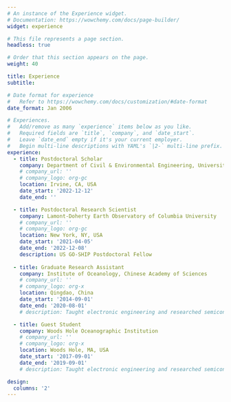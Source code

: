 ```yaml
---
# An instance of the Experience widget.
# Documentation: https://wowchemy.com/docs/page-builder/
widget: experience

# This file represents a page section.
headless: true

# Order that this section appears on the page.
weight: 40

title: Experience
subtitle:

# Date format for experience
#   Refer to https://wowchemy.com/docs/customization/#date-format
date_format: Jan 2006

# Experiences.
#   Add/remove as many `experience` items below as you like.
#   Required fields are `title`, `company`, and `date_start`.
#   Leave `date_end` empty if it's your current employer.
#   Begin multi-line descriptions with YAML's `|2-` multi-line prefix.
experience:
  - title: Postdoctoral Scholar
    company: Department of Civil & Environmental Engineering, University of California, Irvine
    # company_url: ''
    # company_logo: org-gc
    location: Irvine, CA, USA
    date_start: '2022-12-12'
    date_end: ''

  - title: Postdoctoral Research Scientist
    company: Lamont-Doherty Earth Observatory of Columbia University
    # company_url: ''
    # company_logo: org-gc
    location: New York, NY, USA
    date_start: '2021-04-05'
    date_end: '2022-12-08'
    description: US GO-SHIP Postdoctoral Fellow
        
  - title: Graduate Research Assistant
    company: Institute of Oceanology, Chinese Academy of Sciences
    # company_url: ''
    # company_logo: org-x
    location: Qingdao, China
    date_start: '2014-09-01'
    date_end: '2020-08-01'
    # description: Taught electronic engineering and researched semiconductor physics.

  - title: Guest Student
    company: Woods Hole Oceanographic Institution
    # company_url: ''
    # company_logo: org-x
    location: Woods Hole, MA, USA
    date_start: '2017-09-01'
    date_end: '2019-09-01'
    # description: Taught electronic engineering and researched semiconductor physics.

design:
  columns: '2'
---
```

